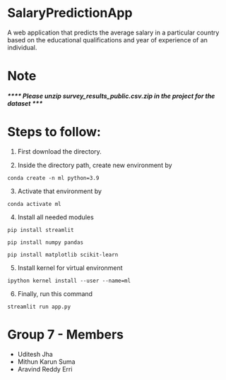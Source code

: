 # SalaryPredictionApp
A web application that predicts the average salary in a particular country based on the educational qualifications and year of experience of an individual.
# Note

##### **** Please unzip survey_results_public.csv.zip in the project for the dataset *** 

# Steps to follow:

1. First download the directory.

2. Inside the directory path, create new environment by 

  ``` conda create -n ml python=3.9 ```

3. Activate that environment by

  ```conda activate ml```

4. Install all needed modules

  ```pip install streamlit```
    
  ```pip install numpy pandas```

  ```pip install matplotlib scikit-learn```

5. Install kernel for virtual environment

  ```ipython kernel install --user --name=ml```

6. Finally, run this command

  ```streamlit run app.py```
  
  # Group 7 - Members
  
  - Uditesh Jha
  - Mithun Karun Suma
  - Aravind Reddy Erri
